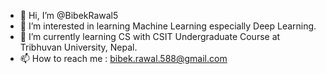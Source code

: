 - 👋 Hi, I’m @BibekRawal5
- 👀 I’m interested in learning Machine Learning especially Deep Learning.
- 🌱 I’m currently learning CS with CSIT Undergraduate Course at Tribhuvan University, Nepal.
- 📫 How to reach me : bibek.rawal.588@gmail.com 

<!---
BibekRawal5/BibekRawal5 is a ✨ special ✨ repository because its `README.md` (this file) appears on your GitHub profile.
You can click the Preview link to take a look at your changes.
--->
